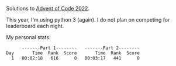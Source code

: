 Solutions to [Advent of Code 2022](https://adventofcode.com/2022).

This year, I'm using python 3 (again). I do not plan on competing for leaderboard each night.

My personal stats:

```
      -------Part 1--------   -------Part 2--------
Day       Time  Rank  Score       Time  Rank  Score
  1   00:02:18   616      0   00:03:17   441      0
```
